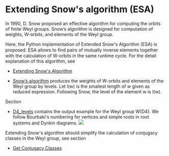 # Extending Snow's algorithm (ESA)

In 1990, D. Snow proposed an effective algorithm for computing the orbits of finite
Weyl groups. Snow’s algorithm is designed for computation of weights, W-orbits, and
elements of the Weyl group.

Here, the Python implementation of Extended Snow's Algorithm (ESA) is proposed.
ESA allows to ﬁnd pairs of mutually inverse elements together with the calculation of W-orbits in the same runtime cycle.
For the detail explanation of this algorithm, see 
* [Extending Snow's Algorithm](https://link.springer.com/epdf/10.1186/s13663-023-00755-w)

* [Snow’s algorithm](https://dl.acm.org/doi/abs/10.1145/77626.77634) produces the weights 
of W-orbits and elements of the Weyl group by levels. Let l(w) is the smallest length of $w$ given as reduced expression. 
Following Snow,  the level of the element w is l(w).

Section 

* [D4_levels](https://github.com/Rafael1s/Weyl-Group-Algorithms/tree/main/Extended_Snow_Algorithm/D4_Levels)
contains the output example for the Weyl group W(D4). 
We follow Bourbaki's numbering for vertices and simple roots in root systems and Dynkin diagrams.
  ![](images/ABCD.bmp)

Extending Snow's algorithm should simplify the calculation of conjugacy classes in the Weyl group,
see section  

* [Get Conjugacy Classes](https://github.com/Rafael1s/Weyl-Group-Algorithms/tree/main/Get_Conjugacy_Classes)

